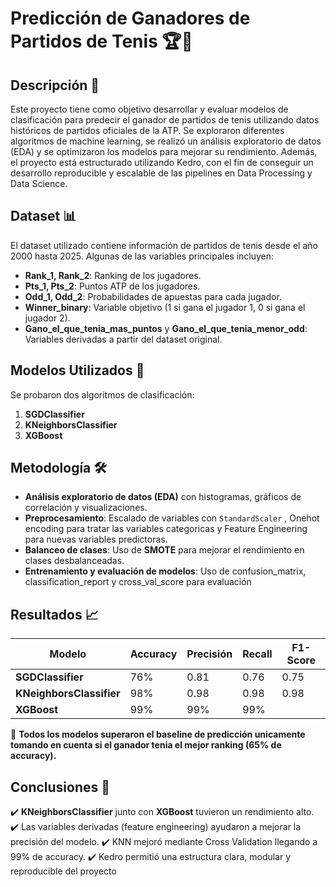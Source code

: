 # Predicción de Ganadores de Partidos de Tenis 🏆🎾  

## Descripción 📖  
Este proyecto tiene como objetivo desarrollar y evaluar modelos de clasificación para predecir el ganador de partidos de tenis utilizando datos históricos de partidos oficiales de la ATP. Se exploraron diferentes algoritmos de machine learning, se realizó un análisis exploratorio de datos (EDA) y se optimizaron los modelos para mejorar su rendimiento. Además, el proyecto está estructurado utilizando Kedro, con el fin de conseguir un desarrollo reproducible y escalable de las pipelines en Data Processing y Data Science.

## Dataset 📊  
El dataset utilizado contiene información de partidos de tenis desde el año 2000 hasta 2025. Algunas de las variables principales incluyen:  

- **Rank_1, Rank_2**: Ranking de los jugadores.  
- **Pts_1, Pts_2**: Puntos ATP de los jugadores.  
- **Odd_1, Odd_2**: Probabilidades de apuestas para cada jugador.  
- **Winner_binary**: Variable objetivo (1 si gana el jugador 1, 0 si gana el jugador 2).  
- **Gano_el_que_tenia_mas_puntos** y **Gano_el_que_tenia_menor_odd**: Variables derivadas a partir del dataset original.  

## Modelos Utilizados 🤖  
Se probaron dos algoritmos de clasificación:  

1. **SGDClassifier**
2. **KNeighborsClassifier**
3. **XGBoost**

## Metodología 🛠️  
- **Análisis exploratorio de datos (EDA)** con histogramas, gráficos de correlación y visualizaciones.  
- **Preprocesamiento**: Escalado de variables con `StandardScaler` , Onehot encoding para tratar las variables categoricas y Feature Engineering para nuevas variables predictoras.  
- **Balanceo de clases**: Uso de **SMOTE** para mejorar el rendimiento en clases desbalanceadas.
- **Entrenamiento y evaluación de modelos**: Uso de confusion_matrix, classification_report y cross_val_score para evaluación  

## Resultados 📈  
| Modelo               | Accuracy | Precisión | Recall | F1-Score |  
|----------------------|---------|-----------|--------|----------|  
| **SGDClassifier**    | 76%     | 0.81      | 0.76   | 0.75     |  
| **KNeighborsClassifier** | 98% | 0.98      | 0.98   | 0.98     |
| **XGBoost** |99%|99%|99%|

📌 **Todos los modelos superaron el baseline de predicción unicamente tomando en cuenta si el ganador tenia el mejor ranking (65% de accuracy).**  

## Conclusiones 🏁   
✔️ **KNeighborsClassifier** junto con **XGBoost** tuvieron un rendimiento alto.  
✔️ Las variables derivadas (feature engineering) ayudaron a mejorar la precisión del modelo.
✔️ KNN mejoró mediante Cross Validation llegando a 99% de accuracy.
✔️ Kedro permitió una estructura clara, modular y reproducible del proyecto
